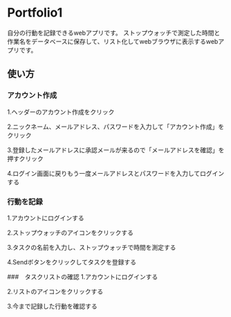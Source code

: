 # Portfolio1
自分の行動を記録できるwebアプリです。
ストップウォッチで測定した時間と作業名をデータベースに保存して、リスト化してwebブラウザに表示するwebアプリです。

## 使い方
### アカウント作成
1.ヘッダーのアカウント作成をクリック

2.ニックネーム、メールアドレス、パスワードを入力して「アカウント作成」をクリック

3.登録したメールアドレスに承認メールが来るので「メールアドレスを確認」を押すクリック

4.ログイン画面に戻りもう一度メールアドレスとパスワードを入力してログインする

### 行動を記録
1.アカウントにログインする

2.ストップウォッチのアイコンをクリックする

3.タスクの名前を入力し、ストップウォッチで時間を測定する

4.Sendボタンをクリックしてタスクを登録する

###　タスクリストの確認
1.アカウントにログインする

2.リストのアイコンをクリックする

3.今まで記録した行動を確認する
